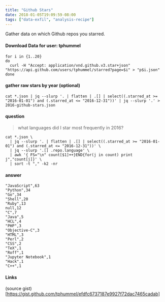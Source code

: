```yaml
---
title: "Github Stars"
date: 2018-01-05T19:09:59-08:00
tags: ["data-exfil", "analysis-recipe"]
---
```


Gather data on which Github repos you starred.

<!--more-->

#### Download Data for user: tphummel

```
for i in {1..20}
do
  curl -H "Accept: application/vnd.github.v3.star+json" "https://api.github.com/users/tphummel/starred?page=$i" > "p$i.json"
done

```

#### gather raw stars by year (optional)

```
cat *.json | jq --slurp '. | flatten | .[] | select((.starred_at >= "2016-01-01") and (.starred_at <= "2016-12-31"))' | jq --slurp '.' > 2016-github-stars.json
```

#### question

> what languages did I star most frequently in 2016?

```
cat *.json \
  | jq --slurp '. | flatten | .[] | select((.starred_at >= "2016-01-01") and (.starred_at <= "2016-12-31"))' \
  | jq --slurp '.[] .repo.language' \
  | awk '{ FS="\n" count[$1]++}END{for(j in count) print j","count[j]}' \
  | sort -t "," -k2 -nr  
```

#### answer

```
"JavaScript",63
"Python",34
"Go",34
"Shell",20
"Ruby",13
null,12
"C",7
"Java",5
"HCL",4
"PHP",3
"Objective-C",3
"HTML",3
"Perl",2
"CSS",2
"TeX",1
"Roff",1
"Jupyter Notebook",1
"Hack",1
"C++",1
```


#### Links

(source gist)[https://gist.github.com/tphummel/efdfc6737187e9927f72dac7465cadab]
